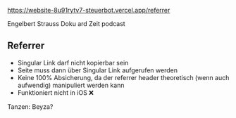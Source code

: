 https://website-8u91rytv7-steuerbot.vercel.app/referrer

Engelbert Strauss Doku ard
Zeit podcast

## Referrer
- Singular Link darf nicht kopierbar sein
- Seite muss dann über Singular Link aufgerufen werden
- Keine 100% Absicherung, da der referrer header theoretisch (wenn auch aufwendig) manipuliert werden kann
- Funktioniert nicht in iOS ❌

Tanzen: Beyza?